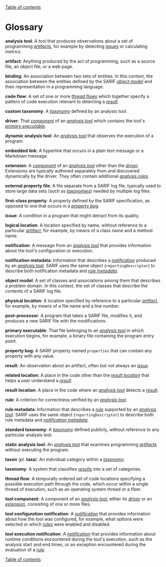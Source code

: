 [Table of contents](../README.md#contents)

# Glossary

<a id="analysis-tool"></a>**analysis tool**: A tool that produces observations about a set of programming
<a href="#artifact">_artifacts_</a>, for example by detecting <a href="#issue">_issues_</a>
or calculating metrics.

<a id="artifact"></a>**artifact**: Anything produced by the act of programming, such as a source file, an object file,
or a web page.

<a id="binding"></a>**binding**: An association between two sets of entities.
In this context, the association between the entities defined by the SARIF <a href="#object-model">_object model_</a>
and their representation in a programming language.

<a id="code-flow"></a>**code flow**: A set of one or more <a href="#thread-flow">_thread flows_</a>
which together specify a pattern of code execution relevant to detecting a <a href="#result">_result_</a>.

<a id="custom-taxonomy"></a>**custom taxonomy**: A <a href="#taxonomy">_taxonomy_</a>
defined by an analysis tool.

<a id="driver"></a>**driver**: That <a href="#tool-component">_component_</a> of an
<a href="#analysis-tool">_analysis tool_</a> which contains the tool's
<a href="#primary-executable">_primary executable_</a>.

<a id="dynamic-analysis-tool"></a>**dynamic analysis tool**: An <a href="#analysis-tool">_analysis tool_</a> that
observes the execution of a program.

<a id="embedded-link"></a>**embedded link**: A hyperlink that occurs in a plain text message or a Markdown message.

<a id="extension"></a>**extension**: A <a href="#tool-component">_component_</a> of an
<a href="#analysis-tool">_analysis tool_</a> other than the <a href="#driver">_driver_</a>.
Extensions are typically authored separately from and discovered dynamically by the driver.
They often contain additional <a href="#rule">_analysis rules_</a>.

<a id="external-property-file"></a>**external property file**: A file separate from a SARIF log file,
typically used to store large data sets (such as <a href="#taxonomy">_taxonomies_</a>) needed by multiple log files.

<a id="first-class-property"></a>**first-class property**: A property defined by the SARIF specification, as opposed to
one that occurs in a <a href="#property-bag">_property bag_</a>.

<a id="issue"></a>**issue**: A condition in a program that might detract from its quality.

<a id="logical-location"></a>**logical location**: A location specified by name, without reference to a particular
<a href="artifact">_artifact_</a>, for example, by means of a class name and a method name.

<a id="notification"></a>**notification**: A message from an <a href="#analysis-tool">_analysis tool_</a>
that provides information about the tool's configuration or execution.

<a id="notification-metadata"></a>**notification metadata**: Information that describes
a <a href="#notification">_notification_</a> produced by
an <a href="#analysis-tool">_analysis tool_</a>.
SARIF uses the same object (`reportingDescriptor`) to describe both notification metadata and
<a href="#rule-metadata">_rule metadata_</a>.

<a id="object-model"></a>**object model**: A set of classes and associations among them that describes a problem domain.
In this context, the set of classes that describe the contents of a SARIF log file.

<a id="physical-location"></a>**physical location**: A location specified by reference to a particular
<a href="#artifact">_artifact_</a>, for example, by means of a file name and a line number.

<a id="post-processor"></a>**post-processor**: A program that takes a SARIF file, modifies it,
and produces a new SARIF file with the modifications.

<a id="primary-executable"></a>**primary executable**: That file belonging to an
<a href="#analysis-tool">_analysis tool_</a> in which execution begins,
for example, a binary file containing the program entry point.

<a id="property-bag"></a>**property bag**: A SARIF property named `properties` that can contain any property
with any value.

<a id="result"></a>**result**: An observation about an artifact, often but not always an <a href="#issue">_issue_</a>.

<a id="related-location"></a>**related location**: A place in the code other than the
<a href="#result-location">_result location_</a> that helps a user understand a <a href="#result">_result_</a>.

<a id="result-location"></a>**result location**: A place in the code where an <a href="#analysis-tool">_analysis tool_</a>
detects a <a href="#result">_result_</a>.

<a id="rule"></a>**rule**: A criterion for correctness verified by an <a href="#analysis-tool">_analysis tool_</a>.

<a id="rule-metadata"></a>**rule metadata**: Information that describes a <a href="#rule">_rule_</a> supported by
an <a href="#analysis-tool">_analysis tool_</a>.
SARIF uses the same object (`reportingDescriptor`) to describe both rule metadata and
<a href="#notification-metadata">_notification metadata_</a>.

<a id="standard-taxonomy"></a>**standard taxonomy**: A <a href="#taxonomy">_taxonomy_</a>
defined publicly, without reference to any particular analysis tool.

<a id="static-analysis-tool"></a>**static analysis tool**: An <a href="#analysis-tool">_analysis tool_</a>
that examines programming <a href="#artifact">_artifacts_</a> without executing the program.

<a id="taxon"></a>**taxon** (_pl._ **taxa**): An individual category within a <a href="#taxonomy">_taxonomy_</a>.

<a id="taxonomy"></a>**taxonomy**: A system that classifies <a href="#result">_results_</a> into a set of categories.

<a id="thread-flow"></a>**thread flow**: A temporally ordered set of code locations
specifying a possible execution path through the code,
which occur within a single thread of execution, such as an operating system thread or a fiber.

<a id="tool-component"></a>**tool component**: A component of an <a href="#analysis-tool">_analysis tool_</a>,
either its <a href="#driver">_driver_</a> or an <a href="#extension">_extension_</a>,
consisting of one or more files.

<a id="config-notif"></a>**tool configuration notification**: A <a href="#notification">_notification_</a>
that provides information about how the tool was configured,
for example, what options were selected or which <a href="#rule">_rules_</a> were enabled and disabled.

<a id="exec-notif"></a>**tool execution notification**: A <a href="#notification">_notification_</a>
that provides information about runtime conditions encountered during the tool's execution,
such as the analysis start and end times, or an exception encountered during the evaluation of
a <a href="#rule">_rule_</a>.

[Table of contents](../README.md#contents)
